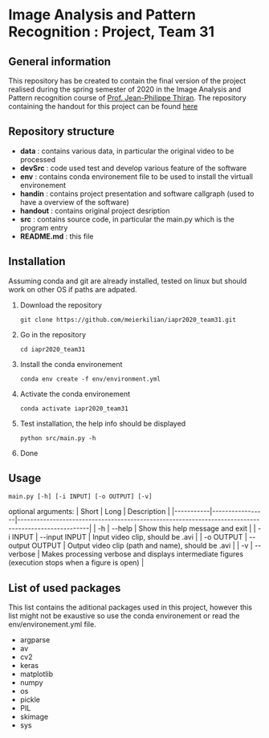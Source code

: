 # Image Analysis and Pattern Recognition : Project, Team 31

## General information
This repository has be created to contain the final version of the project realised during the spring semester of 2020 in the Image Analysis and Pattern recognition course of [Prof. Jean-Philippe Thiran][jpt]. The repository containing the handout for this project can be found [here][handout]

[jpt]: https://people.epfl.ch/115534
[handout]: https://github.com/LTS5/iapr-2020

## Repository structure
* **data** : contains various data, in particular the original video to be processed
* **devSrc** : code used test and develop various feature of the software
* **env** : contains conda environement file to be used to install the virtuall environement
* **handin** : contains project presentation and software callgraph (used to have a overview of the software)
* **handout** : contains original project desription
* **src** : contains source code, in particular the main.py which is the program entry
* **README.md** : this file

## Installation
Assuming conda and git are already installed, tested on linux but should work on other OS if paths are adpated.

1. Download the repository
	```
	git clone https://github.com/meierkilian/iapr2020_team31.git
	```
2. Go in the repository
	```
	cd iapr2020_team31
	```
3. Install the conda environement
	```
	conda env create -f env/environment.yml
	```
4. Activate the conda environement 
	```
	conda activate iapr2020_team31
	```
5. Test installation, the help info should be displayed
	```
	python src/main.py -h
	```
6. Done


## Usage
```
main.py [-h] [-i INPUT] [-o OUTPUT] [-v]
```

optional arguments:
| Short     | Long            | Description                                                                                        |
|-----------|-----------------|----------------------------------------------------------------------------------------------------|
| -h        | --help          | Show this help message and exit                                                                    |
| -i INPUT  | --input INPUT   | Input video clip, should be .avi                                                                   |
| -o OUTPUT | --output OUTPUT | Output video clip (path and name), should be .avi                                                  |
| -v        | --verbose       | Makes processing verbose and displays intermediate figures (execution stops when a figure is open) |
## List of used packages
This list contains the aditional packages used in this project, however this list might not be exaustive so use the conda environement or read the env/environement.yml file.

* argparse
* av
* cv2
* keras
* matplotlib
* numpy
* os
* pickle
* PIL
* skimage
* sys
